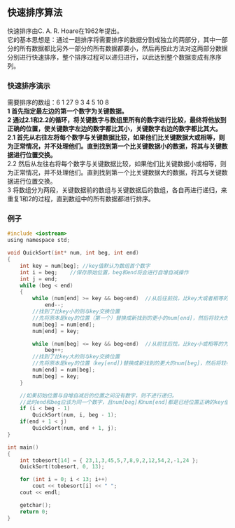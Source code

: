 ## 快速排序算法
快速排序由C. A. R. Hoare在1962年提出。  
它的基本思想是：通过一趟排序将需要排序的数据分割成独立的两部分，其中一部分的所有数据都比另外一部分的所有数据都要小，然后再按此方法对这两部分数据分别进行快速排序，整个排序过程可以递归进行，以此达到整个数据变成有序序列。    
### 快速排序演示
需要排序的数组：6  1  27  9  3  4  5  10  8   
**1 首先指定最左边的第一个数字为关键数据。**   
**2 通过2.1和2.2的循环，将关键数字与数组里所有的数字进行比较，最终将他放到正确的位置，使关键数字左边的数字都比其小，关键数字右边的数字都比其大。**   
**2.1 首先从右往左将每个数字与关键数据比较，如果他们比关键数据大或相等，则为正常情况，并不处理他们。直到找到第一个比关键数据小的数据，将其与关键数据进行位置交换。**   
2.2 然后从左往右将每个数字与关键数据比较，如果他们比关键数据小或相等，则为正常情况，并不处理他们。直到找到第一个比关键数据大的数据，将其与关键数据进行位置交换。   
3 将数组分为两段，关键数据前的数组与关键数据后的数组，各自再进行递归，来重复1和2的过程，直到数组中的所有数据都进行排序。   
### 例子
```c   
#include <iostream>     
using namespace std;   

void QuickSort(int* num, int beg, int end)   
{    
	int key = num[beg];	//key值默认为数组首个数字   
	int i = beg;	//保存原始位置，beg和end将会进行自增自减操作   
	int j = end;  
	while (beg < end)   
	{    
		while (num[end] >= key && beg<end)	//从后往前找，比key大或者相等的为正常   
			end--;  
		//找到了比key小的则与key交换位置   
		//先将原本是key的位置（第一个）替换成新找到的更小的num[end]，然后将较大的key赋值给num[end]，完成交替   
		num[beg] = num[end];	  
		num[end] = key;     

		while (num[beg] <= key && beg<end)	//从前往后找，比key小或相等的为正常    
			beg++;   
		//找到了比key大的则与key交换位置   
		//先将原本是key的位置（key[end])替换成新找到的更大的num[beg]，然后将较小的key赋值给num[beg]，完成交替     
		num[end] = num[beg];   
		num[beg] = key;   
	}   

	//如果初始位置与自增自减后的位置之间没有数字，则不进行递归。    
	//此时end和beg应该为同一个数字，且num[beg]和num[end]都是已经位置正确的key值，以key值为界限，另外将前半段和后半段进行排序    
	if (i < beg - 1)   
		QuickSort(num, i, beg - 1);   
	if(end + 1 < j)   
		QuickSort(num, end + 1, j);   
}    

int main()   
{   
	int tobesort[14] = { 23,1,3,45,5,7,8,9,2,12,54,2,-1,24 };   
	QuickSort(tobesort, 0, 13);   

	for (int i = 0; i < 13; i++)   
		cout << tobesort[i] << " ";   
	cout << endl;   

	getchar();   
	return 0;   
}   
```   
